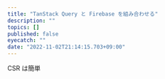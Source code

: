 ```yaml
---
title: "TanStack Query と Firebase を組み合わせる"
description: ""
topics: []
published: false
eyecatch: ""
date: "2022-11-02T21:14:15.703+09:00"
---
```


CSR は簡単
